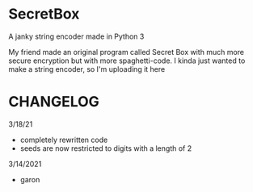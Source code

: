 # SecretBox
A janky string encoder made in Python 3

My friend made an original program called Secret Box with much more secure encryption but with more spaghetti-code.
I kinda just wanted to make a string encoder, 
so I'm uploading it here

# CHANGELOG

3/18/21
  + completely rewritten code
  + seeds are now restricted to digits with a length of 2

3/14/2021
- garon
